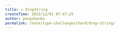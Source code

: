 ```yaml
---
title: ➖ DropString
createTime: 2022/12/01 07:47:29
author: pengzhanbo
permalink: /note/type-challenges/hard/drop-string/
---
```

